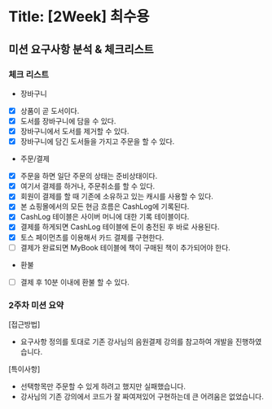 # Title: [2Week] 최수용
## 미션 요구사항 분석 & 체크리스트

### 체크 리스트


- 장바구니
- [x] 상품이 곧 도서이다.
- [x] 도서를 장바구니에 담을 수 있다.
- [x] 장바구니에서 도서를 제거할 수 있다.
- [x] 장바구니에 담긴 도서들을 가지고 주문을 할 수 있다.

- 주문/결제
- [x] 주문을 하면 일단 주문의 상태는 준비상태이다.
- [x] 여기서 결제를 하거나, 주문취소를 할 수 있다.
- [x] 회원이 결제를 할 때 기존에 소유하고 있는 캐시를 사용할 수 있다.
- [x] 본 쇼핑몰에서의 모든 현금 흐름은 CashLog에 기록된다.
- [x] CashLog 테이블은 사이버 머니에 대한 기록 테이블이다.
- [x] 결제를 하게되면 CashLog 테이블에 돈이 충전된 후 바로 사용된다.
- [x] 토스 페이먼츠를 이용해서 카드 결제를 구현한다.
- [ ] 결제가 완료되면 MyBook 테이블에 책이 구매된 책이 추가되어야 한다.

- 환불
- [ ] 결제 후 10분 이내에 환불 할 수 있다.

### 2주차 미션 요약

[접근방법]
- 요구사항 정의를 토대로 기존 강사님의 음원결제 강의를 참고하여 개발을 진행하였습니다.

[특이사항]
- 선택항목만 주문할 수 있게 하려고 했지만 실패했습니다.
- 강사님의 기존 강의에서 코드가 잘 짜여져있어 구현하는데 큰 어려움은 없었습니다.